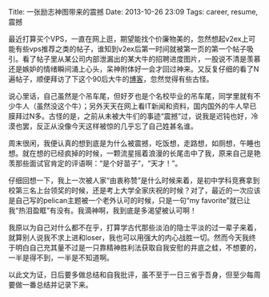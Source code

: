 Title: 一张励志神图带来的震撼
Date: 2013-10-26 23:09
Tags: career, resume, 震撼

最近打算买个VPS，一直在网上逛，期望能找个价廉物美的，忽然想起v2ex上可能有些vps推荐之类的帖子，谁知到v2ex后第一时间就被第一页的第一个帖子吸引。看了帖子里从某公司内部泄漏出的某大牛的招聘进度图片，一股说不清是羡慕还是嫉妒的情绪瞬间涌上心头，呆神附体好一会才回过神来。又反复仔细的看了N遍帖子，顺便拜访了下这个90后大牛的[博客](https://www.byvoid.com/)，忽然觉得有些古怪。

说心里话，自己虽然是个吊车尾，但好歹也是个名校毕业的吊车尾，同学里就有不少牛人（虽然没这个牛）；另外天天在网上看IT新闻和资料，国内国外的牛人早已膜拜过N多。古怪的是，之前从未被大牛们的事迹“震撼”过，说我是迟钝也好，冷漠也罢，反正从没像今天这样被惊的几乎忘了自己姓甚名谁。

周末很闲，我便认真的想到底是为什么被震撼，吃饭想，走路想，如厕想，午睡也想。就在想的已经疯掉的时候，一颗流星摇着浪漫的长尾击中了我，原来自己是艳羡那些面试官肯定的评语啊：“是个好苗子”，“天才！”。

仔细回想一下，我上一次被人家“由衷称赞”是什么时候来着，是初中学科竞赛拿到校第三名上台领奖的时候，还是考上大学全家庆祝的时候？对了，最近的一次应该是自己写的pelican主题被一个老外认可的时候，只是一句“my favorite”就已让我“热泪盈眶”有没有。我滴神啊，我到底是多渴望被认可啊！

我原以为自己对什么都不在乎，打算学古代那些淡泊的隐士平淡的过一辈子来着，就算别人说我不求上进和loser，我也可以用强大的内心战胜一切。然而今天我终于明白自己充其量不过是一只靠精神胜利法获取自我安慰的井底之蛙，不想要的，一半是得不到，一半是不知道啊。

以此文为证，日后要多做总结和自我批评，虽不至于一日三省乎吾身，但至少每周要做一番总结并记录下来。
